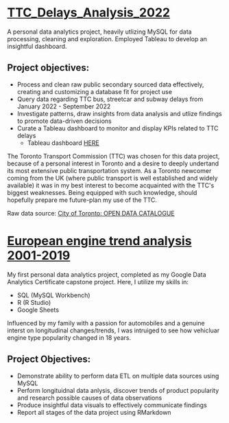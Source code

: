 # [TTC_Delays_Analysis_2022](https://github.com/JeffersonGalvez/TTC_Delays_Analysis_2022)
A personal data analytics project, heavily utlizing MySQL for data processing, cleaning and exploration. Employed Tableau to develop an insightful dashboard.

## Project objectives:
- Process and clean raw public secondary sourced data effectively, creating and customizing a database fit for project use
- Query data regarding TTC bus, streetcar and subway delays from January 2022 - September 2022
- Investigate patterns, draw insights from data analysis and utlize findings to promote data-driven decisions
- Curate a Tableau dashboard to monitor and display KPIs related to TTC delays
    - Tableau dashboard [HERE](https://public.tableau.com/app/profile/jefferson.galvez/viz/TTCDelaysAnalysis2022/TTCDelaysAnalysis2022)

The Toronto Transport Commission (TTC) was chosen for this data project, because of a personal interest in Toronto and a desire to deeply undertand its most extensive public transportation system.
As a Toronto newcomer coming from the UK (where public transport is well established and widely available) it was in my best interest to become acquainted with the TTC's biggest weaknesses. Being equipped with such knowledge, should hopefully prepare me future-plan my use of the TTC.

Raw data source: [City of Toronto: OPEN DATA CATALOGUE](https://open.toronto.ca/catalogue/?topics=Transportation&owner_division=Toronto%20Transit%20Commission)


# [European engine trend analysis 2001-2019](https://github.com/JeffersonGalvez/GDAC_capstone/blob/main/European%20engine%20trend%20analysis%202001-2019.pdf)
My first personal data analytics project, completed as my Google Data Analytics Certificate capstone project. Here, I utilize my skills in:
- SQL (MySQL Workbench)
- R (R Studio)
- Google Sheets

Influenced by my family with a passion for automobiles and a genuine interst on longitudinal changes/trends, I was intruiged to see how vehicluar engine type popularity changed in 18 years.

## Project Objectives:
- Demonstrate ability to perform data ETL on multiple data sources using MySQL
- Perform longituidnal data anlysis, discover trends of product popularity and research possible causes of data observations
- Produce insightful data visuals to effectively communicate findings
- Report all stages of the data project using RMarkdown
